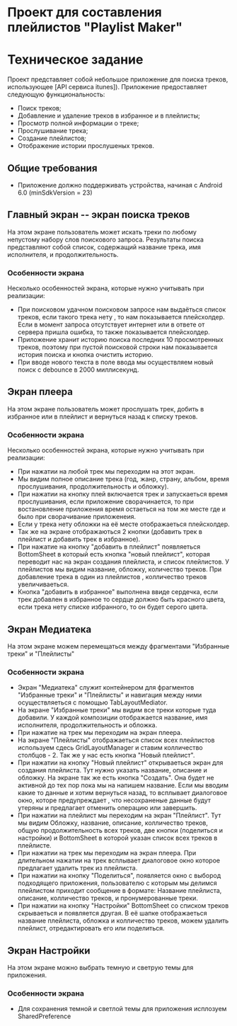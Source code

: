 # Проект для составления плейлистов "Playlist Maker"

# Техническое задание

Проект представляет собой небольшое приложение для поиска треков,
использующее [API сервиса itunes]). Приложение предоставляет следующую функциональность:

- Поиск треков;
- Добавление и удаление треков в избранное и в плейлисты;
- Просмотр полной информации о треке;
- Прослушивание трека;
- Создание плейлистов;
- Отображение истории прослушеных треков.

## Общие требования

- Приложение должно поддерживать устройства, начиная с Android 6.0 (minSdkVersion = 23)

## Главный экран -- экран поиска треков

На этом экране пользователь может искать треки по любому непустому набору слов поискового запроса. Результаты поиска
представляют собой список, содержащий название трека, имя исполнителя, и продолжительность.

### Особенности экрана

Несколько особенностей экрана, которые нужно учитывать при реализации:

- При поисковом удачном поисковом запросе нам выдаёться список треков, если такого трека нету , то нам показывается
  плейсхолдер. Если в момент запроса отсутствует интернет или в ответе от сервера пришла ошибка, то также показывается
  плейсхолдер.
- Приложение хранит историю поиска последних 10 просмотренных треков, поэтому при пустой поисковой строки нам показывается
  история поиска и кнопка очистить историю.
- При вводе нового текста в поле ввода мы осуществляем новый поиск с debounce в 2000 миллисекунд.

## Экран плеера

На этом экране пользователь может прослушать трек, добить в избранное или в плейлист и вернуться назад к списку треков.

### Особенности экрана

Несколько особенностей экрана, которые нужно учитывать при реализации:

- При нажатии на любой трек мы переходим на этот экран.
- Мы видим полное описание трека (год, жанр, страну, альбом, время прослушивания, продолжительность и обложку).
- При нажатии на кнопку плей включается трек и запускаеться время прослушивания, если приложение сворачинается,
  то при востановление приложения время остаеться на том же месте где и было при сворачивание приложенеия.
- Если у трека нету обложки на её месте отображаеться плейсхолдер.
- Так же на экране отображаються 2 кнопки (добавить трек в плейлист и добавить трек в избранное).
- При нажатие на кнопку "добавить в плейлист" появляеться BottomSheet в который есть кнопка "новый плейлист",
  которая переводит нас на экран создания плейлиста, и список плейлистов. У плейлистов мы видим название,
  обложку, количество треков. При добавление трека в один из плейлистов , колличество треков увеличиваеться.
- Кнопка "добавить в избранное" выполнена ввиде сердечка, если трек добавлен в избранное то сердце должно быть
  красного цвета, если трека нету списке избранного, то он будет серого цвета. 

## Экран Медиатека

На этом экране можем перемещаться между фрагментами "Избранные треки" и "Плейлисты"

### Особенности экрана

- Экран "Медиатека" служит контейнером для фрагментов "Избранные треки" и "Плейлисты" и навигация между ними осуществляеться с помощью TabLayoutMediator.
- На экране "Избранные треки" мы видим все треки которые туда добавили. У каждой композиции отображается название, имя исполнителя, продолжительность
  и обложка.
- При нажатие на трек мы переходим на экран плеера.
- На экране "Плейлисты" отображаеться список всех плейлистов используем сдесь GridLayoutManager и ставим колличество столбцов - 2. Так же у нас есть
  кнопка "Новый плейлист".
- При нажатии на кнопку "Новый плейлист" открываеться экран для создания плейлиста. Тут нужно указать название, описание и обложку. На экране так же есть
  кнопка "Создать". Она будет не активной до тех пор пока мы на напишем название. Если мы вводим какие то данные и хотим вернуться назад, то всплывает
  диалоговое окно, которе предупреждает , что несохраненые данные будут утеряны и предлагает отменить операцию или завершить.
- При нажатии на плейлист мы переходим на экран "Плейлист". Тут мы видим Обложку, название, описание, колличество треков, общую продолжительность всех треков,
  две кнопки (поделиться и настройки) и BottomSheet в которой указан список всех треков в плейлисте.
- При нажатии на трек мы переходим на экран плеера. При длительном нажатии на трек всплывает диалоговое окно которое предлагает удалить трек из плейлиста.
- При нажатии на кнопку "Поделиться", появляется окно с выбород подходящего приложения, пользователю с которым мы делимся плейлистом приходит сообщение в формате:
  Название плейлиста, описание, колличество треков, и пронумерованные треки.
- При нажатии на кнопку "Настройки" BottomSheet со списком треков скрываеться и появляется другая. В её шапке отображаеться название плейлиста, обложка и колличество
  треков, можем удалить плейлист, отредактировать его или поделиться. 
  
## Экран Настройки

На этом экране можно выбрать темную и светрую темы для приложения.

### Особенности экрана
- Для сохранения темной и светлой темы для приложения исплозуем SharedPreference 
